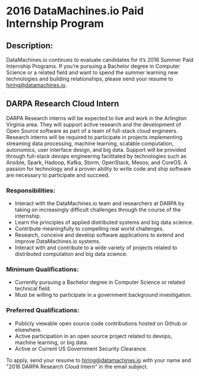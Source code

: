 # 2016 DataMachines.io Paid Internship Program

## Description:  
DataMachines.io continues to evaluate candidates for it’s 2016 Summer Paid Internship Programs. If you’re pursuing a Bachelor degree in Computer Science or a related field and want to spend the summer learning new technologies and building relationships, please send your resume to hiring@datamachines.io.

## DARPA Research Cloud Intern

DARPA Research interns will be expected to live and work in the Arlington Virginia area. They will support active research and the development of Open Source software as part of a team of full-stack cloud engineers. Research interns will be required to participate in projects implementing streaming data processing, machine learning, scalable computation, autonomics, user interface design, and big data. Support will be provided through full-stack devops engineering facilitated by technologies such as Ansible, Spark, Hadoop, Kafka, Storm, OpenStack, Mesos, and CoreOS. A passion for technology and a proven ability to write code and ship software are necessary to participate and succeed.     

### Responsibilities:  
* Interact with the DataMachines.io team and researchers at DARPA by taking on increasingly difficult challenges through the course of the internship.
* Learn the principles of applied distributed systems and big data science. 
* Contribute meaningfully to compelling real world challenges.
* Research, conceive and develop software applications to extend and improve DataMachines.io systems.
* Interact with and contribute to a wide variety of projects related to distributed computation and big data science.

### Minimum Qualifications:   
* Currently pursuing a Bachelor degree in Computer Science or related technical field.
* Must be willing to participate in a government background investigation.

### Preferred Qualifications:   
* Publicly viewable open source code contributions hosted on Github or elsewhere. 
* Active participation in an open source project related to devops, machine learning, or big data. 
* Active or Current US Government Security Clearance. 

To apply, send your resume to hiring@datamachines.io with your name and "2016 DARPA Research Cloud Intern" in the email subject. 
